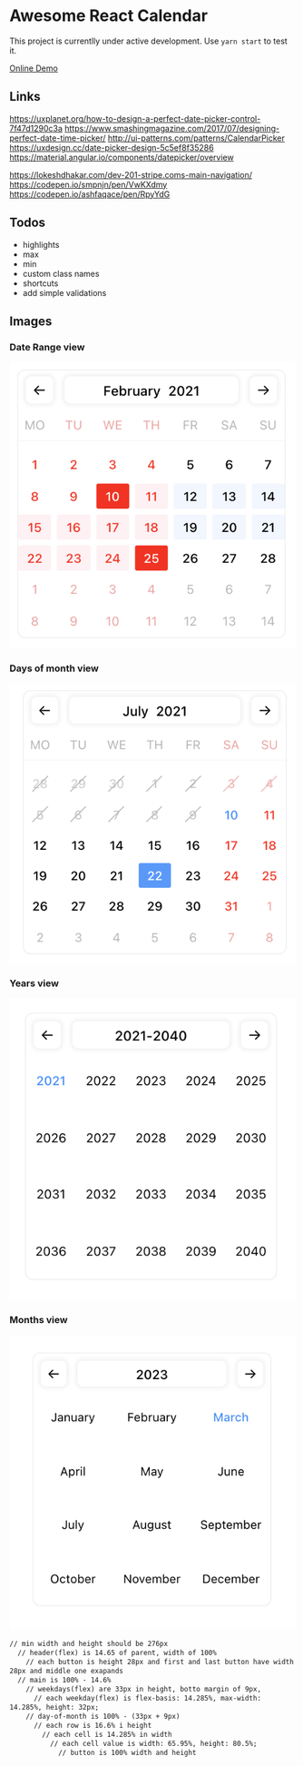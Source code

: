 # Awesome React Calendar

This project is currentlly under active development. Use `yarn start` to test it.

[Online Demo](https://tusharf5.github.io/react-calendar/)

## Links

https://uxplanet.org/how-to-design-a-perfect-date-picker-control-7f47d1290c3a
https://www.smashingmagazine.com/2017/07/designing-perfect-date-time-picker/
http://ui-patterns.com/patterns/CalendarPicker
https://uxdesign.cc/date-picker-design-5c5ef8f35286
https://material.angular.io/components/datepicker/overview

https://lokeshdhakar.com/dev-201-stripe.coms-main-navigation/
https://codepen.io/smpnjn/pen/VwKXdmy
https://codepen.io/ashfaqace/pen/RpyYdG

## Todos

- highlights
- max
- min
- custom class names
- shortcuts
- add simple validations

## Images

### Date Range view

![Month Dates View](./images/range.png)

### Days of month view

![Month Dates View](./images/view-1.png)

### Years view

![Years View](./images/view-2.png)

### Months view

![Months View](./images/view-3.png)

```
// min width and height should be 276px
  // header(flex) is 14.65 of parent, width of 100%
    // each button is height 28px and first and last button have width 28px and middle one exapands
  // main is 100% - 14.6%
    // weekdays(flex) are 33px in height, botto margin of 9px,
      // each weekday(flex) is flex-basis: 14.285%, max-width: 14.285%, height: 32px;
    // day-of-month is 100% - (33px + 9px)
      // each row is 16.6% i height
        // each cell is 14.285% in width
          // each cell value is width: 65.95%, height: 80.5%;
            // button is 100% width and height
```
